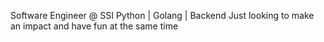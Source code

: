 Software Engineer @ SSI
Python | Golang | Backend
Just looking to make an impact and have fun at the same time

<!---
YahyaHaq/YahyaHaq is a ✨ special ✨ repository because its `README.md` (this file) appears on your GitHub profile.
You can click the Preview link to take a look at your changes.
--->
